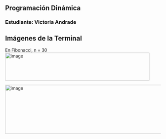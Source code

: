 ## Programación Dinámica
### Estudiante: Victoria Andrade

## Imágenes de la Terminal
En Fibonacci, n = 30
<img width="467" height="90" alt="image" src="https://github.com/user-attachments/assets/db129c92-0208-4347-ab33-6fdde5f0b697" />

<img width="1334" height="158" alt="image" src="https://github.com/user-attachments/assets/9539a063-69f2-438a-980d-a20a5b8f00a8" />


